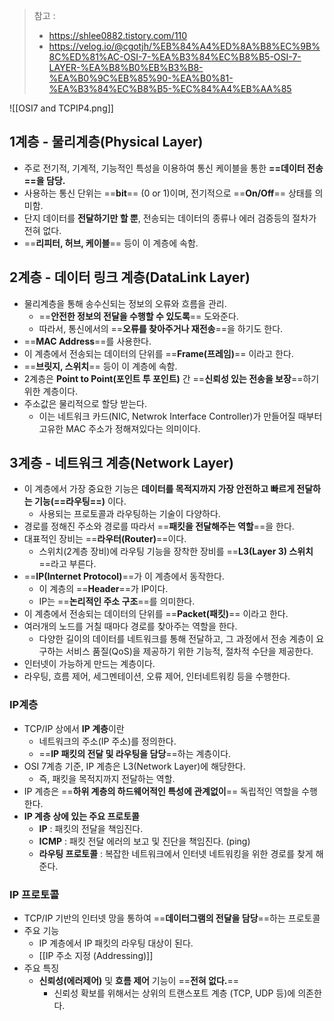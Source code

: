 
> 참고 : 
> - https://shlee0882.tistory.com/110
> - https://velog.io/@cgotjh/%EB%84%A4%ED%8A%B8%EC%9B%8C%ED%81%AC-OSI-7-%EA%B3%84%EC%B8%B5-OSI-7-LAYER-%EA%B8%B0%EB%B3%B8-%EA%B0%9C%EB%85%90-%EA%B0%81-%EA%B3%84%EC%B8%B5-%EC%84%A4%EB%AA%85


![[OSI7 and TCPIP4.png]]

## 1계층 - 물리계층(Physical Layer)

- 주로 전기적, 기계적, 기능적인 특성을 이용하여 통신 케이블을 통한 **==데이터 전송==을 담당.**
- 사용하는 통신 단위는 ==**bit**== (0 or 1)이며, 전기적으로 ==**On/Off**== 상태를 의미함.
- 단지 데이터를 **전달하기만 할 뿐**, 전송되는 데이터의 종류나 에러 검증등의 절차가 전혀 없다.
- ==**리피터, 허브, 케이블**== 등이 이 계층에 속함.


## 2계층 - 데이터 링크 계층(DataLink Layer)

- 물리계층을 통해 송수신되는 정보의 오류와 흐름을 관리.
	- ==**안전한 정보의 전달을 수행할 수 있도록**== 도와준다.
	- 따라서, 통신에서의 ==**오류를 찾아주거나 재전송**==을 하기도 한다.
- ==**MAC Address**==를 사용한다.
- 이 계층에서 전송되는 데이터의 단위를 ==**Frame(프레임)**== 이라고 한다.
- ==**브릿지, 스위치**== 등이 이 계층에 속함.
- 2계층은 **Point to Point(포인트 투 포인트)** 간 ==**신뢰성 있는 전송을 보장**==하기 위한 계층이다.
- 주소값은 물리적으로 할당 받는다.
	- 이는 네트워크 카드(NIC, Netwrok Interface Controller)가 만들어질 때부터 고유한 MAC 주소가 정해져있다는 의미이다.


## 3계층 - 네트워크 계층(Network Layer)

- 이 계층에서 가장 중요한 기능은 **데이터를 목적지까지 가장 안전하고 빠르게 전달하는 기능(==라우팅==)** 이다.
	- 사용되는 프로토콜과 라우팅하는 기술이 다양하다.
- 경로를 정해진 주소와 경로를 따라서 ==**패킷을 전달해주는 역할**==을 한다.
- 대표적인 장비는 ==**라우터(Router)**==이다.
	- 스위치(2계층 장비)에 라우팅 기능을 장착한 장비를 ==**L3(Layer 3) 스위치**==라고 부른다.
- ==**IP(Internet Protocol)**==가 이 계층에서 동작한다.
	- 이 계층의 ==**Header**==가 IP이다.
	- IP는 ==**논리적인 주소 구조**==를 의미한다.
- 이 계층에서 전송되는 데이터의 단위를 ==**Packet(패킷)**== 이라고 한다.
- 여러개의 노드를 거칠 때마다 경로를 찾아주는 역할을 한다.
	- 다양한 길이의 데이터를 네트워크를 통해 전달하고, 그 과정에서 전송 계층이 요구하는 서비스 품질(QoS)을 제공하기 위한 기능적, 절차적 수단을 제공한다.
- 인터넷이 가능하게 만드는 계층이다.
- 라우팅, 흐름 제어, 세그멘테이션, 오류 제어, 인터네트워킹 등을 수행한다.

### IP계층

- TCP/IP 상에서 **IP 계층**이란
	- 네트워크의 주소(IP 주소)를 정의한다.
	- ==**IP 패킷의 전달 및 라우팅을 담당**==하는 계층이다.
- OSI 7계층 기준, IP 계층은 L3(Network Layer)에 해당한다.
	- 즉, 패킷을 목적지까지 전달하는 역할.
- IP 계층은 ==**하위 계층의 하드웨어적인 특성에 관계없이**== 독립적인 역할을 수행한다.
- **IP 계층 상에 있는 주요 프로토콜**
	- **IP** : 패킷의 전달을 책임진다.
	- **ICMP** : 패킷 전달 에러의 보고 및 진단을 책임진다. (ping)
	- **라우팅 프로토콜** : 복잡한 네트워크에서 인터넷 네트워킹을 위한 경로를 찾게 해준다.

### IP 프로토콜

- TCP/IP 기반의 인터넷 망을 통하여 ==**데이터그램의 전달을 담당**==하는 프로토콜
- 주요 기능
	- IP 계층에서 IP 패킷의 라우팅 대상이 된다.
	- [[IP 주소 지정 (Addressing)]]
- 주요 특징
	- **신뢰성(에러제어)** 및 **흐름 제어** 기능이 ==**전혀 없다.**==
		- 신뢰성 확보를 위해서는 상위의 트랜스포트 계층 (TCP, UDP 등)에 의존한다.
	

